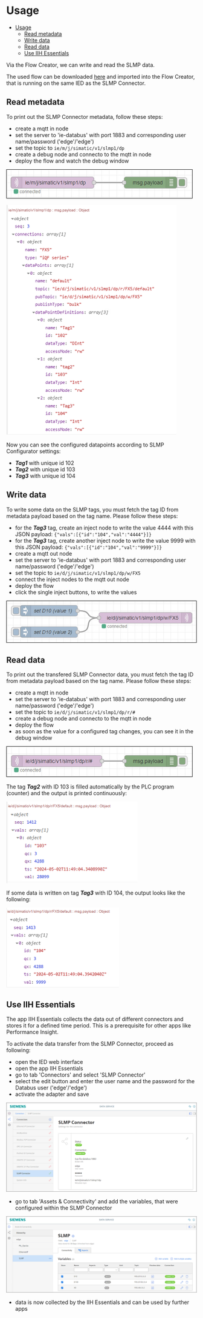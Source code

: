 # Usage

- [Usage](#usage)
  - [Read metadata](#read-metadata)
  - [Write data](#write-data)
  - [Read data](#read-data)
  - [Use IIH Essentials](#use-IIH-Essentials)
  
Via the Flow Creator, we can write and read the SLMP data.

The used flow can be downloaded [here](/src/flow.json) and imported into the Flow Creator, that is running on the same IED as the SLMP Connector.

## Read metadata

To print out the SLMP Connector metadata, follow these steps:

- create a mqtt in node
- set the server to 'ie-databus' with port 1883 and corresponding user name/password ('edge'/'edge')
- set the topic to `ie/m/j/simatic/v1/slmp1/dp`
- create a debug node and connecto to the mqtt in node
- deploy the flow and watch the debug window

![Metadata_Flow](/docs/graphics/Metadata_Flow.png)

![SLMPreaddata](/docs/graphics/SLMPmetadatnew.PNG)

Now you can see the configured datapoints according to SLMP Configurator settings:

- ***Tag1*** with unique id 102
- ***Tag2*** with unique id 103
- ***Tag3*** with unique id 104
  
## Write data

To write some data on the SLMP tags, you must fetch the tag ID from metadata payload based on the tag name. Please follow these steps:

- for the ***Tag3*** tag, create an inject node to write the value 4444 with this JSON payload: `{"vals":[{"id":"104","val":"4444"}]}`
- for the ***Tag3*** tag, create another inject node to write the value 9999 with this JSON payload: `{"vals":[{"id":"104","val":"9999"}]}`
- create a mqtt out node
- set the server to 'ie-databus' with port 1883 and corresponding user name/password ('edge'/'edge')
- set the topic to `ie/d/j/simatic/v1/slmp1/dp/w/FX5`
- connect the inject nodes to the mqtt out node
- deploy the flow
- click the single inject buttons, to write the values

![write_data_flow](/docs/graphics/Write_Data_Flow.png)

## Read data

To print out the transfered SLMP Connector data, you must fetch the tag ID from metadata payload based on the tag name. Please follow these steps:

- create a mqtt in node
- set the server to 'ie-databus' with port 1883 and corresponding user name/password ('edge'/'edge')
- set the topic to `ie/d/j/simatic/v1/slmp1/dp/r/#`
- create a debug node and connecto to the mqtt in node
- deploy the flow
- as soon as the value for a configured tag changes, you can see it in the debug window

![read_data_flow](/docs/graphics/Read_Data_Flow.png)

The tag ***Tag2*** with ID 103 is filled automatically by the PLC program (counter) and the output is printed continuously:

![SLMPdataauto](/docs/graphics/SLMPdataauto.PNG)

If some data is written on tag ***Tag3*** with ID 104, the output looks like the following:

![SLMPdatawrite](/docs/graphics/SLMPdatawrite.PNG)

## Use IIH Essentials 

The app IIH Essentials collects the data out of different connectors and stores it for a defined time period. This is a prerequisite for other apps like Performance Insight.

To activate the data transfer from the SLMP Connector, proceed as following:

- open the IED web interface
- open the app IIH Essentials
- go to tab 'Connectors' and select 'SLMP Connector'
- select the edit button and enter the user name and the password for the Databus user ('edge'/'edge')
- activate the adapter and save

![DataServiceAdapter](/docs/graphics/DataService_Adapter.png)

- go to tab 'Assets & Connectivity' and add the variables, that were configured within the SLMP Connector

![DataServiceAdapter](/docs/graphics/DataService_Add.png)

- data is now collected by the IIH Essentials and can be used by further apps
